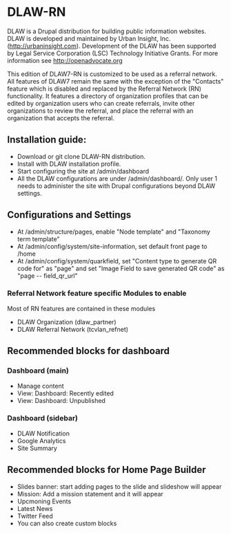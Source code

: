 # DLAW-RN
DLAW is a Drupal distribution for building public information websites. DLAW is developed and maintained by Urban Insight, Inc. (http://urbaninsight.com). Development of the DLAW has been supported by Legal Service Corporation (LSC) Technology Initiative Grants. For more information see http://openadvocate.org

This edition of DLAW7-RN is customized to be used as a referral network. All features of DLAW7 remain the same with the exception of the "Contacts" feature which is disabled and replaced by the Referral Network (RN) functionality. It features a directory of organization profiles that can be edited by organization users who can create referrals, invite other organizations to review the referral, and place the referral with an organization that accepts the referral.

## Installation guide:
- Download or git clone DLAW-RN distribution.
- Install with DLAW installation profile.
- Start configuring the site at /admin/dashboard
- All the DLAW configurations are under /admin/dashboard/. Only user 1 needs to administer the site with Drupal configurations beyond DLAW settings.

## Configurations and Settings
- At /admin/structure/pages, enable "Node template" and "Taxonomy term template"
- At /admin/config/system/site-information, set default front page to /home
- At /admin/config/system/quarkfield, set "Content type to generate QR code for" as "page" and set "Image Field to save generated QR code" as "page -- field_qr_url"

### Referral Network feature specific Modules to enable
Most of RN features are contained in these modules
- DLAW Organization (dlaw_partner)
- DLAW Referral Network (tcvlan_refnet)

## Recommended blocks for dashboard

### Dashboard (main)
- Manage content
- View: Dashboard: Recently edited
- View: Dashboard: Unpublished

### Dashboard (sidebar)
- DLAW Notification
- Google Analytics
- Site Summary

## Recommended blocks for Home Page Builder
- Slides banner: start adding pages to the slide and slideshow will appear
- Mission: Add a mission statement and it will appear
- Upcmoning Events
- Latest News
- Twitter Feed
- You can also create custom blocks
